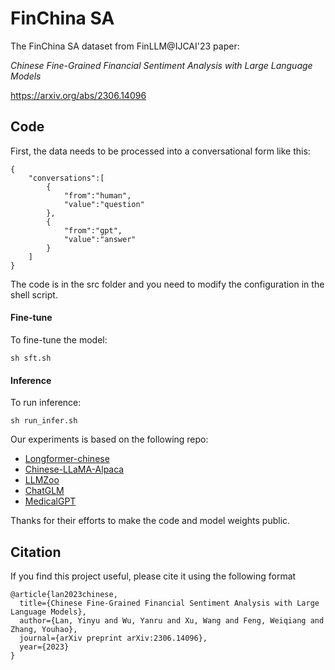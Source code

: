 # FinChina SA
The FinChina SA dataset from FinLLM@IJCAI'23 paper: 

_Chinese Fine-Grained Financial Sentiment Analysis with Large Language Models_

<https://arxiv.org/abs/2306.14096>


## Code
First, the data needs to be processed into a conversational form like this:
```
{
    "conversations":[
        {
            "from":"human",
            "value":"question"
        },
        {
            "from":"gpt",
            "value":"answer"
        }
    ]
}
```
The code is in the src folder and you need to modify the configuration in the shell script.

#### Fine-tune
To fine-tune the model:

```
sh sft.sh
```


#### Inference
To run inference:

```
sh run_infer.sh
```

Our experiments is based on the following repo:
- [Longformer-chinese](https://github.com/SCHENLIU/longformer-chinese)
- [Chinese-LLaMA-Alpaca](https://github.com/ymcui/Chinese-LLaMA-Alpaca)
- [LLMZoo](https://github.com/FreedomIntelligence/LLMZoo)
- [ChatGLM](https://github.com/THUDM/ChatGLM-6B)
- [MedicalGPT](https://github.com/shibing624/MedicalGPT)


Thanks for their efforts to make the code and model weights public.

## Citation
If you find this project useful, please cite it using the following format

```
@article{lan2023chinese,
  title={Chinese Fine-Grained Financial Sentiment Analysis with Large Language Models},
  author={Lan, Yinyu and Wu, Yanru and Xu, Wang and Feng, Weiqiang and Zhang, Youhao},
  journal={arXiv preprint arXiv:2306.14096},
  year={2023}
}
```





